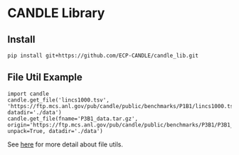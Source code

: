 # CANDLE Library

## Install
```
pip install git+https://github.com/ECP-CANDLE/candle_lib.git
```

## File Util Example
```
import candle
candle.get_file('lincs1000.tsv', 'https://ftp.mcs.anl.gov/pub/candle/public/benchmarks/P1B1/lincs1000.tsv', datadir='./data')
candle.get_file(fname='P3B1_data.tar.gz', origin='https://ftp.mcs.anl.gov/pub/candle/public/benchmarks/P3B1/P3B1_data.tar.gz', unpack=True, datadir='./data')
```
See [here](https://ecp-candle.github.io/Candle/candle_lib/file_utils.html) for more detail about file utils.

